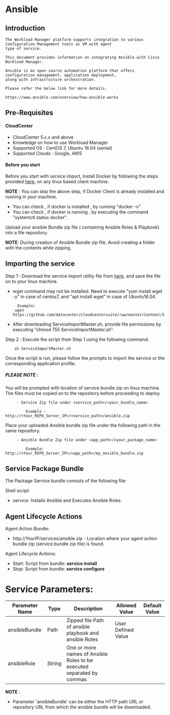 # Ansible

## Introduction

    The Workload Manager platform supports integration to various Configuration Management tools as VM with agent 
    type of service.

    This document provides information on integrating Ansible with Cisco Workload Manager.

    Ansible is an open source automation platform that offers configuration management, application deployment, 
    along with infrastructure orchestration.

    Please refer the below link for more details.

    https://www.ansible.com/overview/how-ansible-works
## Pre-Requisites

#### CloudCenter
- CloudCenter 5.x.x and above
- Knowledge on how to use Workload Manager
- Supported OS : CentOS 7, Ubuntu 16.04 (xenial)
- Supported Clouds : Google, AWS

#### Before you start
Before you start with service import, Install Docker by following the steps provided [here](https://github.com/datacenter/cloudcentersuite/raw/master/Content/dockerimages/Steps%20for%20Installation%20of%20Docker%20CE%20on%20CentOS7_V2.docx), on any linux based client machine.

**NOTE** : You can skip the above step, if Docker Client is already installed and running in your machine. 
- You can check , if docker is installed , by running "docker -v"
- You can check , if docker is running , by executing the command "systemctl status docker".

Upload your ansible Bundle zip file ( containing Ansible Roles & Playbook) into a file repository.

**NOTE**: During creation of Ansible Bundle zip file, Avoid creating a folder with the contents while zipping. 

## Importing the service

Step 1 : Download the service import utility file  from [here](https://raw.githubusercontent.com/datacenter/cloudcentersuite/master/Content/Scripts/ServiceImportMaster.sh), and save the file on to your linux machine.
- wget command may not be installed. Need to execute "yum install wget -y" in case of centos7, and "apt install wget" in case of Ubuntu16.04.

	    Example: 
       wget https://github.com/datacenter/cloudcentersuite/raw/master/Content/Scripts/ServiceImportMaster.sh
				
- After downloading ServiceImportMaster.sh, provide file permissions by executing "chmod 755 ServiceImportMaster.sh".

Step 2 : Execute the script from Step 1 using the following command.

        sh ServiceImportMaster.sh

Once the script is run, please follow the prompts to import the service or the corresponding application profile.

##### PLEASE NOTE : 
You will be prompted with location of service bundle zip on linux machine. The files must be copied on to the repository before proceeding to deploy.

         - Service Zip file under <service_path>/<your_bundle_name>
                    
             Example : http://<Your_REPO_Server_IP>/<service_path>/ansible.zip
             
Place your uploaded Ansible bundle zip file under the following path in the same repository.

         - Ansible Bundle Zip file under <app_path>/<your_package_name>
            
             Example: http://<Your_REPO_Server_IP>/<app_path>/my_ansible_bundle.zip
   
## Service Package Bundle

The Package Service bundle consists of the following file:

Shell script:

- service: Installs Ansible and Executes Ansible Roles.

## Agent Lifecycle Actions 

Agent Action Bundle:  
 - http://YourIP/services/ansible.zip - Location where your agent action bundle zip (service bundle zip file) is found.
 
Agent Lifecycle Actions: 
 - Start: Script from bundle: **service install**
 - Stop: Script from bundle: **service configure** 

#  Service Parameters:

| Parameter Name | Type | Description | Allowed Value |Default Value |
| ------ | ------ | ------ |------ | ------ |
| ansibleBundle | Path | Zipped file Path of ansible playbook and ansible Roles | User Defined Value |  |
| ansibleRole| String | One or more names of Ansible Roles to be executed separated by commas |

**NOTE** : 
- Parameter 'ansibleBundle' can be either the HTTP path URL or repository URL from which the ansible bundle will be downloaded.
